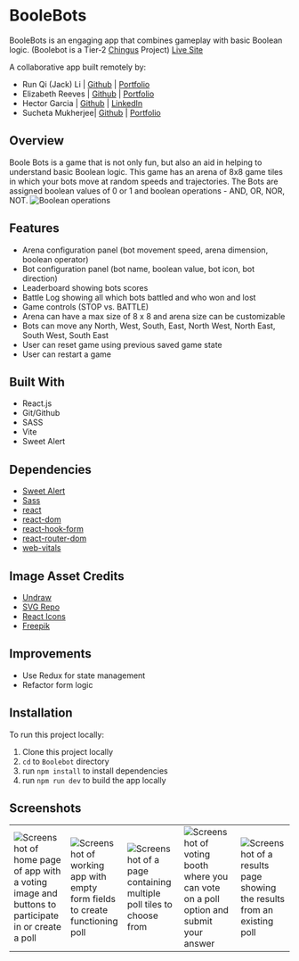 

# BooleBots 
BooleBots is an engaging app that combines gameplay with basic Boolean logic.
(Boolebot is a Tier-2 [Chingus](https://jack-codes.netlify.app/) Project)
[Live Site](https://boolebots-dev.netlify.app/)

A collaborative app built remotely by:
- Run Qi (Jack) Li | [Github](https://github.com/jackli921) | [Portfolio](https://freemark.dev/)
- Elizabeth Reeves | [Github](https://github.com/libbyreeves) | [Portfolio](https://elizabeth-reeves.ca/)
- Hector Garcia | [Github](https://github.com/hectorgarcia07) | [LinkedIn](https://www.linkedin.com/in/hectorgarcia01/)
- Sucheta Mukherjee| [Github](https://github.com/sucheta90) | [Portfolio](https://www.linkedin.com/in/sucheta-mukherjee-07347b88/)


## Overview
Boole Bots is a game that is not only fun, but also an aid in helping to understand basic Boolean logic. This game has an arena of 8x8 game tiles in which your bots move at random speeds and trajectories. The Bots are assigned boolean values of 0 or 1 and boolean operations - AND, OR, NOR, NOT.
![Boolean operations](./public/images/boolean_operations.png)


## Features
- Arena configuration panel (bot movement speed, arena dimension, boolean operator)
- Bot configuration panel (bot name, boolean value, bot icon, bot direction)
- Leaderboard showing bots scores
- Battle Log showing all which bots battled and who won and lost 
- Game controls (STOP vs. BATTLE)
- Arena can have a max size of 8 x 8 and arena size can be customizable
- Bots can move any North, West, South, East, North West, North East, South West, South East
- User can reset game using previous saved game state
- User can restart a game 


## Built With 
- React.js
- Git/Github
- SASS
- Vite
- Sweet Alert

## Dependencies
- [Sweet Alert](https://sweetalert2.github.io/)
- [Sass](https://www.npmjs.com/package/sass)
- [react](https://www.npmjs.com/package/react)  
- [react-dom](https://www.npmjs.com/package/react-dom)
- [react-hook-form](https://www.npmjs.com/package/react-hook-form)
- [react-router-dom](https://www.npmjs.com/package/react-router-dom)
- [web-vitals](https://www.npmjs.com/package/web-vitals)


## Image Asset Credits
- [Undraw](https://undraw.co/)
- [SVG Repo](https://www.svgrepo.com/svg/427580/approved-aproved-confirm-2)
- [React Icons](https://react-icons.github.io/react-icons/)
- [Freepik](https://www.freepik.com/)

## Improvements
- Use Redux for state management
- Refactor form logic

## Installation
To run this project locally:
1. Clone this project locally 
2. ```cd``` to ```Boolebot``` directory
3. run ```npm install``` to install dependencies 
4. run ```npm run dev``` to build the app locally


## Screenshots
<table>
  <tr>
     <td><img src="https://user-images.githubusercontent.com/40412421/220480959-a1ee2e75-28e7-43c8-8133-a0a44a0c6087.png" alt="Screenshot of home page of app with a voting image and buttons to participate in or create a poll" /></td>
    <td><img src="https://user-images.githubusercontent.com/40412421/220480955-003052c9-705e-4716-b706-cbf191671e1a.png" alt="Screenshot of working app with empty form fields to create functioning poll"/></td>
    <td><img src="https://user-images.githubusercontent.com/40412421/220480958-7f491d42-94cf-4872-bb86-d3bea6c63e59.png" alt="Screenshot of a page containing multiple poll tiles to choose from" /></td>
    <td><img src="https://user-images.githubusercontent.com/40412421/220480960-9c4136bf-dcf2-42a1-804d-16aac32ceb76.png" alt="Screenshot of voting booth where you can vote on a poll option and submit your answer"/></td>
    <td><img src="https://user-images.githubusercontent.com/40412421/220480962-4c3bda6b-6423-4988-9092-b1bc195e3853.png" alt="Screenshot of a results page showing the results from an existing poll"/></td>
  </tr>
</table>
